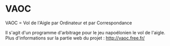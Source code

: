 # VAOC
VAOC = Vol de l'Aigle par Ordinateur et par Correspondance

Il s'agit d'un programme d'arbitrage pour le jeu napoélonien le vol de l'aigle.
Plus d'informations sur la partie web du projet : http://vaoc.free.fr/
